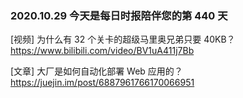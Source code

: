 ### 2020.10.29 今天是每日时报陪伴您的第 440 天

[视频] 为什么有 32 个关卡的超级马里奥兄弟只要 40KB？<https://www.bilibili.com/video/BV1uA411j7Bb>

[文章] 大厂是如何自动化部署 Web 应用的？<https://juejin.im/post/6887961766170066951>
